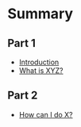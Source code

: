 # Summary

## Part 1

* [Introduction](README.md)
* [What is XYZ?](first-question.md)

## Part 2

* [How can I do X?](second-question.md)

